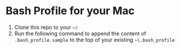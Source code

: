 Bash Profile for your Mac
=======

1. Clone this repo to your `~/`
1. Run the following command to append the content of `.bash_profile.sample` to the top of your existing `~\.bash_profile`
